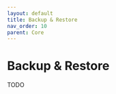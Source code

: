 ```yaml
---
layout: default
title: Backup & Restore
nav_order: 10
parent: Core
---
```


# Backup & Restore

TODO

